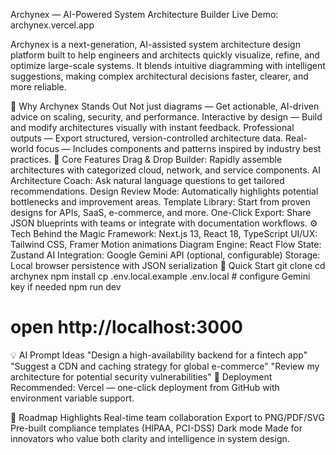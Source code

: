 Archynex — AI-Powered System Architecture Builder
Live Demo: archynex.vercel.app

Archynex is a next-generation, AI-assisted system architecture design platform built to help engineers and architects quickly visualize, refine, and optimize large-scale systems. It blends intuitive diagramming with intelligent suggestions, making complex architectural decisions faster, clearer, and more reliable.

🌟 Why Archynex Stands Out
Not just diagrams — Get actionable, AI-driven advice on scaling, security, and performance. Interactive by design — Build and modify architectures visually with instant feedback. Professional outputs — Export structured, version-controlled architecture data. Real-world focus — Includes components and patterns inspired by industry best practices.
🧩 Core Features
Drag & Drop Builder: Rapidly assemble architectures with categorized cloud, network, and service components. AI Architecture Coach: Ask natural language questions to get tailored recommendations. Design Review Mode: Automatically highlights potential bottlenecks and improvement areas. Template Library: Start from proven designs for APIs, SaaS, e-commerce, and more. One-Click Export: Share JSON blueprints with teams or integrate with documentation workflows.
⚙️ Tech Behind the Magic
Framework: Next.js 13, React 18, TypeScript UI/UX: Tailwind CSS, Framer Motion animations Diagram Engine: React Flow State: Zustand AI Integration: Google Gemini API (optional, configurable) Storage: Local browser persistence with JSON serialization
🚀 Quick Start
git clone <repo-url>
cd archynex
npm install
cp .env.local.example .env.local  # configure Gemini key if needed
npm run dev
# open http://localhost:3000
💡 AI Prompt Ideas
"Design a high-availability backend for a fintech app" "Suggest a CDN and caching strategy for global e-commerce" "Review my architecture for potential security vulnerabilities"
📌 Deployment
Recommended: Vercel — one-click deployment from GitHub with environment variable support.

🔮 Roadmap Highlights
Real-time team collaboration Export to PNG/PDF/SVG Pre-built compliance templates (HIPAA, PCI-DSS) Dark mode
Made for innovators who value both clarity and intelligence in system design.
